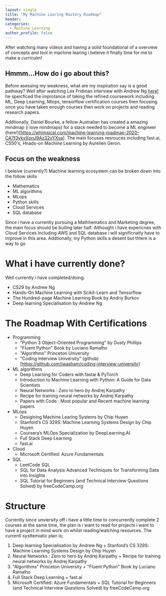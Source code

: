 ```yaml
---
layout: single
title: "My Machine Learing Mastery Roadmap"
header:
categories:
  - Machine Learning
author_profile: false
---
```



After watching many videos and having a solid foundational of a overview of concepts 
and tool in machine learing i beleive it finally time for me to make a curriculm!

## Hmmm...How do i go about this?

Before asessing my weakness, what are my inspiration say is a good pathway? 
Well after watching Lex Fridman interview with Andrew Ng [here!](https://www.youtube.com/watch?v=1k37OcjH7BM&t=1381s) 
he speicficed the improtance of taking the refined coursework including ML, Deep Learning, Mlops, tensorflow certification courses then focusing
once you have taken enough courses then work on projects and reading research papers. 

Addtionally, Daniel Bourke, a fellow Australian has created a amazing mindmap (i love mindmaps) for a stack needed to become a ML engineer
(here!)[https://whimsical.com/machine-learning-roadmap-2020-CA7f3ykvXpnJ9Az32vYXva]. The main focuses resrouces including fast.ai, CS50's, Hnads-on Machine Learning by Aurelien Geron.

## Focus on the weakness

I beleive (currently?) Machine learning ecosystem can be broken down into the follow skills

* Mathematics
* ML algorithms 
* MLops
* Python skills
* Cloud Services 
* SQL database

Since i have a currenlty pursuing a Mathhematics and Marketing degree, the main focus should be builing later half. Althought i have expericnes with Cloud Services including AWS and 
SQL database i will significnatly have to improve in this area. Addtionally, my Python skills a desent but thtere is a way to go 

# What i have currently done?

Well currently i have completed/doing:

* CS29 by Andrew Ng
* Hands-On Machine Learning with Scikit-Learn and Tensorflow
* The Hundred-page Machine Learning Book by Andriy Burkov
* Deep learning Specialisation by Andrew Ng 


# The Roadmap With Certifications

* Programming 
  * "Python 3 Object-Oriented Programming" by Dusty Phillips
  * "Fluent Python" Book by Luciano Ramalho
  * "Algorithms" Princeton University
  * "Coding Interview University" (github)[https://github.com/jwasham/coding-interview-university]
* ML algorithms
  * Deep Learning for Coders with fastai & PyTorch
  * Introduction to Machine Learning with Python: A Guide for Data Scientists
  * Neural Networks : Zero to hero by Andrej Karpathy
  * Recipe for training neural networks by Andrej Karpathy
  * Papers with Code : Most popular and Recent machine learning papers
* MLops
  * Desigining Machine Learing Systems by Chip Huyen 
  * Stanford’s CS 329S: Machine Learning Systems Design by Chip Huyen
  * Coursera’s MLOps Specialization by DeepLearning.AI 
  * Full Stack Deep Learning 
  * fast.ai 
* Cloud
  * Microsoft Certified: Azure Fundamentals
* SQL
  * LeetCode SQL 
  * SQL for Data Analysis Advanced Techniques for Transforming Data into Insights
  * SQL Tutorial for Beginners (and Technical Interview Questions Solved) by freeCodeCamp.org


# Structure 

Currently since unviersity off i have a little time to concurrently complete 2 courses at the same time, the plan is i want to read for projects i want to have a project in mind work on whilst reading/watching resources. The currentl systtemiatic plan is;

1. Deep learning Specialisation by Andrew Ng  + Stanford’s CS 329S: Machine Learning Systems Design by Chip Huyen 
2. Neural Networks : Zero to hero by Andrej Karpathy + Recipe for training neural networks by Andrej Karpathy
3. "Algorithms" Princeton University + "Fluent Python" Book by Luciano Ramalho 
4. Full Stack Deep Learning + fast.ai 
5. Microsoft Certified: Azure Fundamentals + SQL Tutorial for Beginners (and Technical Interview Questions Solved) by freeCodeCamp.org 



